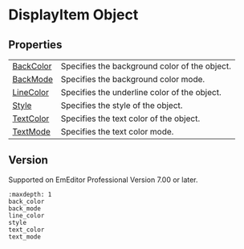 # DisplayItem Object

## Properties

|     |     |
| --- | --- |
| [BackColor](back_color) | Specifies the background color of the object. |
| [BackMode](back_mode) | Specifies the background color mode. |
| [LineColor](line_color) | Specifies the underline color of the object. |
| [Style](style) | Specifies the style of the object. |
| [TextColor](text_color) | Specifies the text color of the object. |
| [TextMode](text_mode) | Specifies the text color mode. |

## Version

Supported on EmEditor Professional Version 7.00 or later.


```{toctree}
:maxdepth: 1
back_color
back_mode
line_color
style
text_color
text_mode
```
